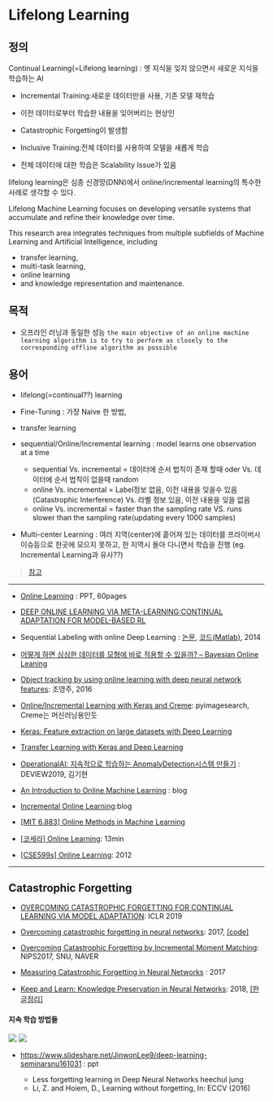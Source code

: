 # Lifelong Learning

## 정의

Continual Learning(=Lifelong learning) : 옛 지식을 잊지 않으면서 새로운 지식을 학습하는 AI
- Incremental Training:새로운 데이터만을 사용, 기존 모델 재학습
- 이전 데이터로부터 학습한 내용을 잊어버리는 현상인
- Catastrophic Forgetting이 발생함

- Inclusive Training:전체 데이터를 사용하여 모델을 새롭게 학습
- 전체 데이터에 대한 학습은 Scalability Issue가 있음

lifelong learning은 심층 신경망(DNN)에서 online/incremental learning의 특수한 사례로 생각할 수 있다.


Lifelong Machine Learning focuses on developing versatile systems that accumulate and refine their knowledge over time.

This research area integrates techniques from multiple subfields of Machine Learning and Artificial Intelligence, including
- transfer learning,
- multi-task learning,
- online learning
- and knowledge representation and maintenance.

## 목적

- 오프라인 러닝과 동일한 성능 `the main objective of an online machine learning algorithm is to try to perform as closely to the corresponding offline algorithm as possible`

## 용어

- lifelong(=continual??) learning

- Fine-Tuning : 가장 Naive 한 방법, 

- transfer learning

- sequential/Online/Incremental learning : model learns one observation at a time
    - sequential Vs. incremental = 데이터에 순서 법칙이 존재 할때 oder Vs. 데이터에 순서 법칙이 없을때 random
    - online Vs. incremental = Label정보 없음, 이전 내용을 잊을수 있음(Catastrophic Interference) Vs. 라벨 정보 있음, 이전 내용을 잊을 없음
    - online Vs. incremental = faster than the sampling rate VS. runs slower than the sampling rate(updating every 1000 samples)

- Multi-center Learning : 여러 지역(center)에 흩어져 있는 데이터를 프라이버시 이슈등으로 한곳에 모으지 못하고, 한 지역시 돌아 다니면서 학습을 진행 (eg. Incremental Learning과 유사??) 


> [참고](https://datascience.stackexchange.com/questions/6186/is-there-a-difference-between-on-line-learning-incremental-learning-and-sequent)

---
- [Online Learning](https://www.slideshare.net/queirozfcom/online-machine-learning-introduction-and-examples?from_action=save) : PPT, 60pages

- [DEEP ONLINE LEARNING VIA META-LEARNING:CONTINUAL ADAPTATION FOR MODEL-BASED RL](https://arxiv.org/pdf/1812.07671.pdf)


- Sequential Labeling with online Deep Learning : [논문](https://arxiv.org/abs/1412.3397), [코드(Matlab)](https://github.com/ganggit/deepCRFs), 2014


- [어떻게 하면 싱싱한 데이터를 모형에 바로 적용할 수 있을까? – Bayesian Online Leaning](http://freesearch.pe.kr/archives/4497)


- [Object tracking by using online learning with deep neural network features](http://koasas.kaist.ac.kr/handle/10203/221670): 조영주, 2016


- [Online/Incremental Learning with Keras and Creme](https://www.pyimagesearch.com/2019/06/17/online-incremental-learning-with-keras-and-creme/): pyimagesearch, Creme는 머신러닝용인듯
- [Keras: Feature extraction on large datasets with Deep Learning](https://www.pyimagesearch.com/2019/05/27/keras-feature-extraction-on-large-datasets-with-deep-learning/)
- [Transfer Learning with Keras and Deep Learning](https://www.pyimagesearch.com/2019/05/20/transfer-learning-with-keras-and-deep-learning/)


- [OperationalAI: 지속적으로 학습하는 AnomalyDetection시스템 만들기](https://deview.kr/data/deview/2019/presentation/[143]DEVIEW2019_MakinaRocks_%E1%84%80%E1%85%B5%E1%86%B7%E1%84%80%E1%85%B5%E1%84%92%E1%85%A7%E1%86%AB.pdf) : DEVIEW2019, 김기현 

- [An Introduction to Online Machine Learning](https://medium.com/danny-butvinik/https-medium-com-dannybutvinik-online-machine-learning-842b1e999880) : blog
- [Incremental Online Learning](https://medium.com/@dannybutvinik/incremental-online-learning-9868861db880):blog

- [[MIT 6.883] Online Methods in Machine Learning](http://www.mit.edu/~rakhlin/6.883/)


- [[코세라] Online Learning](https://www.coursera.org/lecture/machine-learning/online-learning-ABO2q): 13min

- [[CSE599s] Online Learning](https://courses.cs.washington.edu/courses/cse599s/12sp/index.html): 2012


---

## Catastrophic Forgetting

- [OVERCOMING CATASTROPHIC FORGETTING FOR CONTINUAL LEARNING VIA MODEL ADAPTATION](https://openreview.net/pdf?id=ryGvcoA5YX): ICLR 2019

- [Overcoming catastrophic forgetting in neural networks](https://arxiv.org/abs/1612.00796): 2017, [[code]](https://researchcode.com/code/2217672712/overcoming-catastrophic-forgetting-in-neural-networks/)

- [Overcoming Catastrophic Forgetting by Incremental Moment Matching](https://papers.nips.cc/paper/7051-overcoming-catastrophic-forgetting-by-incremental-moment-matching.pdf): NIPS2017, SNU, NAVER

- [Measuring Catastrophic Forgetting in Neural Networks](https://arxiv.org/abs/1708.02072) : 2017

- [Keep and Learn: Knowledge Preservation in Neural Networks](https://arxiv.org/abs/1805.10784): 2018, [[한글정리]](https://blog.lunit.io/2018/08/31/keep-and-learn-continual-learning-by-constraining-the-latent-space-for-knowledge-preservation-in-neural-networks/)

#### 지속 학습 방법들 


![](https://i.imgur.com/GG74tpz.png)
![](https://i.imgur.com/oPnm1rU.png)



- https://www.slideshare.net/JinwonLee9/deep-learning-seminarsnu161031 : ppt

    - Less forgetting learning in Deep Neural Networks heechul jung 
    - Li, Z. and Hoiem, D., Learning without forgetting, In: ECCV (2016)
